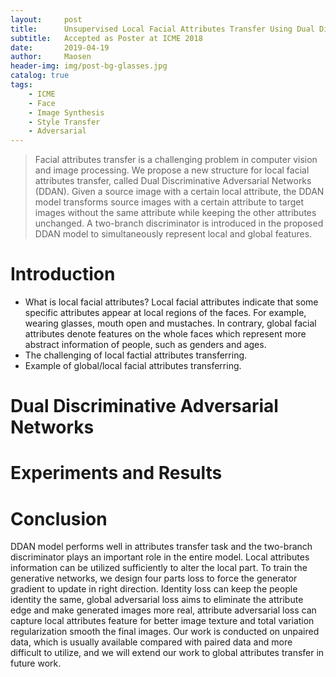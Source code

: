 ```yaml
---
layout:     post
title:      Unsupervised Local Facial Attributes Transfer Using Dual Discriminative Adversarial Networks
subtitle:   Accepted as Poster at ICME 2018
date:       2019-04-19
author:     Maosen
header-img: img/post-bg-glasses.jpg
catalog: true
tags:
    - ICME
    - Face
    - Image Synthesis
    - Style Transfer
    - Adversarial
---
```

>Facial attributes transfer is a challenging problem in computer vision and image processing. We propose a new structure for local facial attributes transfer, called Dual Discriminative Adversarial Networks (DDAN). Given a source image with a certain local attribute, the DDAN model transforms source images with a certain attribute to target images without the same attribute while keeping the other attributes unchanged. A two-branch discriminator is introduced in the proposed DDAN model to simultaneously represent local and global features. 

# Introduction
- What is local facial attributes? Local facial attributes indicate that some specific attributes appear at local regions of the faces. For example, wearing glasses, mouth open and mustaches. In contrary, global facial attributes denote features on the whole faces which represent more abstract information of people, such as genders and ages. 
- The challenging of local factial attributes transferring.
- Example of global/local facial attributes transferring.

# Dual Discriminative Adversarial Networks

# Experiments and Results

# Conclusion
DDAN model performs well in attributes transfer task and the two-branch discriminator plays an important role in the entire model. Local attributes information can be utilized sufficiently to alter the local part. To train the generative networks, we design four parts loss to force the generator gradient to update in right direction. Identity loss can keep the people identity the same, global adversarial loss aims to eliminate the attribute edge and make generated images more real, attribute adversarial loss can capture local attributes feature for better image texture and total variation regularization smooth the final images. Our work is conducted on unpaired data, which is usually available compared with paired data and more difficult to utilize, and we will extend our work to global attributes transfer in future work.
